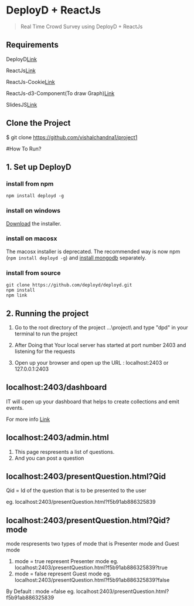 # DeployD + ReactJs 
> Real Time Crowd Survey using DeployD + ReactJs 

## Requirements
DeployD[Link](http://deployd.com)

ReactJs[Link](http://facebook.github.io/react/docs/getting-started.html)

ReactJs-Cookie[Link](https://www.npmjs.com/package/react-cookie)

ReactJs-d3-Component(To draw Graph)[Link](https://github.com/codesuki/react-d3-components)

SlidesJS[Link](www.slidesjs.com/)

## Clone the Project 

$ git clone https://github.com/vishalchandna1/project1

#How To Run?

## 1. Set up DeployD

### install from npm

	npm install deployd -g

### install on windows

[Download](https://bintray.com/artifact/download/deployd/dpd-win-installer/deployd-win-0.8.0.exe) the installer.

### install on macosx

The macosx installer is deprecated. The recommended way is now npm (`npm install deployd -g`) and [install mongodb](http://docs.mongodb.org/manual/tutorial/install-mongodb-on-os-x/) separately.

### install from source

	git clone https://github.com/deployd/deployd.git
	npm install
	npm link

## 2. Running the project

1. Go to the root directory of the project ...\project\ and type "dpd" in your terminal to run the project

2. After Doing that Your local server has started at port number 2403 and listening for the requests

3. Open up your browser and open up the URL : localhost:2403 or 127.0.0.1:2403

## localhost:2403/dashboard

IT will open up your dashboard that helps to create collections and emit events.

For more info [Link](http://deployd.com)

## localhost:2403/admin.html

1. This page respresents a list of questions. 
2. And you can post a question

## localhost:2403/presentQuestion.html?Qid

Qid = Id of the question that is to be presented to the user

eg. localhost:2403/presentQuestion.html?f5b91ab886325839

## localhost:2403/presentQuestion.html?Qid?mode

mode respresents two types of mode that is Presenter mode and Guest mode

1. mode = true represent Presenter mode eg. localhost:2403/presentQuestion.html?f5b91ab886325839?true
2. mode = false represent Guest mode eg. localhost:2403/presentQuestion.html?f5b91ab886325839?false
					
By Default : mode =false eg.  localhost:2403/presentQuestion.html?f5b91ab886325839
